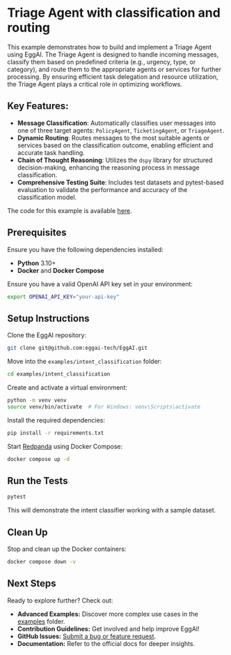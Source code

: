 # Triage Agent with classification and routing

This example demonstrates how to build and implement a Triage Agent using EggAI. The Triage Agent is designed to handle
incoming messages, classify them based on predefined criteria (e.g., urgency, type, or category), and route them to the
appropriate agents or services for further processing. By ensuring efficient task delegation and resource utilization,
the Triage Agent plays a critical role in optimizing workflows.

## Key Features:

- **Message Classification**: Automatically classifies user messages into one of three target agents: `PolicyAgent`,
  `TicketingAgent`, or `TriageAgent`.
- **Dynamic Routing**: Routes messages to the most suitable agents or services based on the classification outcome,
  enabling efficient and accurate task handling.
- **Chain of Thought Reasoning**: Utilizes the `dspy` library for structured decision-making, enhancing the reasoning
  process in message classification.
- **Comprehensive Testing Suite**: Includes test datasets and pytest-based evaluation to validate the performance and
  accuracy of the classification model.

The code for this example is
available [here](https://github.com/eggai-tech/EggAI/tree/main/examples/intent_classification).

## Prerequisites

Ensure you have the following dependencies installed:

- **Python** 3.10+
- **Docker** and **Docker Compose**

Ensure you have a valid OpenAI API key set in your environment:

```bash
export OPENAI_API_KEY="your-api-key"
```

## Setup Instructions

Clone the EggAI repository:

```bash
git clone git@github.com:eggai-tech/EggAI.git
```

Move into the `examples/intent_classification` folder:

```bash
cd examples/intent_classification
```

Create and activate a virtual environment:

```bash
python -m venv venv
source venv/bin/activate  # For Windows: venv\Scripts\activate
```

Install the required dependencies:

```bash
pip install -r requirements.txt
```

Start [Redpanda](https://github.com/redpanda-data/redpanda) using Docker Compose:

```bash
docker compose up -d
```

## Run the Tests

```bash
pytest
```

This will demonstrate the intent classifier working with a sample dataset.

## Clean Up

Stop and clean up the Docker containers:

```bash
docker compose down -v
```

## Next Steps

Ready to explore further? Check out:

- **Advanced Examples:** Discover more complex use cases in
  the [examples](https://github.com/eggai-tech/EggAI/tree/main/examples/) folder.
- **Contribution Guidelines:** Get involved and help improve EggAI!
- **GitHub Issues:** [Submit a bug or feature request](https://github.com/eggai-tech/eggai/issues).
- **Documentation:** Refer to the official docs for deeper insights.
